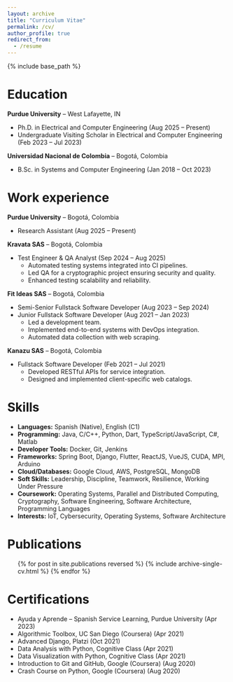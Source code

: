 ```yaml
---
layout: archive
title: "Curriculum Vitae"
permalink: /cv/
author_profile: true
redirect_from:
  - /resume
---
```


{% include base_path %}

Education
======
**Purdue University** – West Lafayette, IN  
- Ph.D. in Electrical and Computer Engineering (Aug 2025 – Present)  
- Undergraduate Visiting Scholar in Electrical and Computer Engineering (Feb 2023 – Jul 2023)

**Universidad Nacional de Colombia** – Bogotá, Colombia  
- B.Sc. in Systems and Computer Engineering (Jan 2018 – Oct 2023)

Work experience
======
**Purdue University** – Bogotá, Colombia  
- Research Assistant (Aug 2025 – Present)

**Kravata SAS** – Bogotá, Colombia  
- Test Engineer & QA Analyst (Sep 2024 – Aug 2025)  
  - Automated testing systems integrated into CI pipelines.  
  - Led QA for a cryptographic project ensuring security and quality.  
  - Enhanced testing scalability and reliability.

**Fit Ideas SAS** – Bogotá, Colombia  
- Semi-Senior Fullstack Software Developer (Aug 2023 – Sep 2024)  
- Junior Fullstack Software Developer (Aug 2021 – Jan 2023)  
  - Led a development team.  
  - Implemented end-to-end systems with DevOps integration.  
  - Automated data collection with web scraping.  

**Kanazu SAS** – Bogotá, Colombia  
- Fullstack Software Developer (Feb 2021 – Jul 2021)  
  - Developed RESTful APIs for service integration.  
  - Designed and implemented client-specific web catalogs.


Skills
======
- **Languages:** Spanish (Native), English (C1)  
- **Programming:** Java, C/C++, Python, Dart, TypeScript/JavaScript, C#, Matlab  
- **Developer Tools:** Docker, Git, Jenkins  
- **Frameworks:** Spring Boot, Django, Flutter, ReactJS, VueJS, CUDA, MPI, Arduino  
- **Cloud/Databases:** Google Cloud, AWS, PostgreSQL, MongoDB  
- **Soft Skills:** Leadership, Discipline, Teamwork, Resilience, Working Under Pressure  
- **Coursework:** Operating Systems, Parallel and Distributed Computing, Cryptography, Software Engineering, Software Architecture, Programming Languages  
- **Interests:** IoT, Cybersecurity, Operating Systems, Software Architecture 


Publications
======
  <ul>{% for post in site.publications reversed %}
    {% include archive-single-cv.html %}
  {% endfor %}</ul>
  
<!-- Talks
======
  <ul>{% for post in site.talks reversed %}
    {% include archive-single-talk-cv.html  %}
  {% endfor %}</ul>
  
Teaching
======
  <ul>{% for post in site.teaching reversed %}
    {% include archive-single-cv.html %}
  {% endfor %}</ul> -->
  

 

Certifications
======
- Ayuda y Aprende – Spanish Service Learning, Purdue University (Apr 2023)  
- Algorithmic Toolbox, UC San Diego (Coursera) (Apr 2021)  
- Advanced Django, Platzi (Oct 2021)  
- Data Analysis with Python, Cognitive Class (Apr 2021)  
- Data Visualization with Python, Cognitive Class (Apr 2021)  
- Introduction to Git and GitHub, Google (Coursera) (Aug 2020)  
- Crash Course on Python, Google (Coursera) (Aug 2020)  
